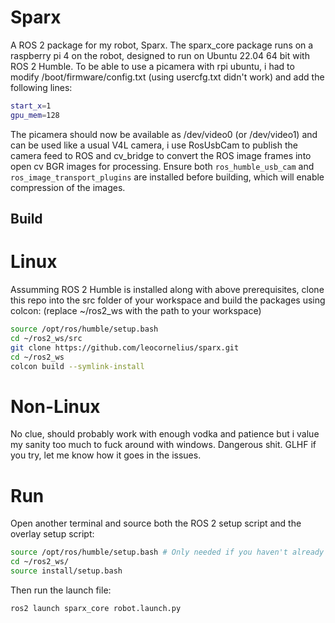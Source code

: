 # Sparx
A ROS 2 package for my robot, Sparx. The sparx_core package runs on a raspberry pi 4 on the robot, designed to run on Ubuntu 22.04 64 bit with ROS 2 Humble. To be able to use a picamera with rpi ubuntu, i had to modify /boot/firmware/config.txt (using usercfg.txt didn't work) and add the following lines:
```bash
start_x=1
gpu_mem=128
```
The picamera should now be available as /dev/video0 (or /dev/video1) and can be used like a usual V4L camera, i use RosUsbCam to publish the camera feed to ROS and cv_bridge to convert the ROS image frames into open cv BGR images for processing. Ensure both `ros_humble_usb_cam` and `ros_image_transport_plugins` are installed before building, which will enable compression of the images.

## Build
# Linux
Assumming ROS 2 Humble is installed along with above prerequisites, clone this repo into the src folder of your workspace and build the packages using colcon: (replace ~/ros2_ws with the path to your workspace)
```bash
source /opt/ros/humble/setup.bash
cd ~/ros2_ws/src
git clone https://github.com/leocornelius/sparx.git
cd ~/ros2_ws
colcon build --symlink-install
```

# Non-Linux
No clue, should probably work with enough vodka and patience but i value my sanity too much to fuck around with windows. Dangerous shit. GLHF if you try, let me know how it goes in the issues.

# Run
Open another terminal and source both the ROS 2 setup script and the overlay setup script:
```bash
source /opt/ros/humble/setup.bash # Only needed if you haven't already sourced it/ is not in your .bashrc
cd ~/ros2_ws/
source install/setup.bash
```

Then run the launch file:
```bash
ros2 launch sparx_core robot.launch.py
```


